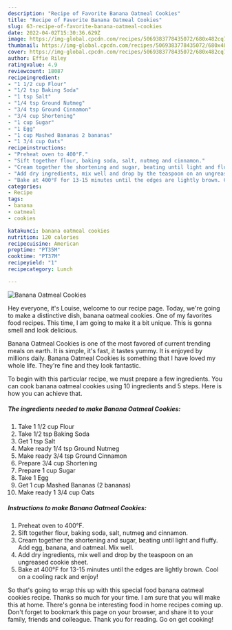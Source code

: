 ```yaml
---
description: "Recipe of Favorite Banana Oatmeal Cookies"
title: "Recipe of Favorite Banana Oatmeal Cookies"
slug: 63-recipe-of-favorite-banana-oatmeal-cookies
date: 2022-04-02T15:30:36.629Z
image: https://img-global.cpcdn.com/recipes/5069383778435072/680x482cq70/banana-oatmeal-cookies-recipe-main-photo.jpg
thumbnail: https://img-global.cpcdn.com/recipes/5069383778435072/680x482cq70/banana-oatmeal-cookies-recipe-main-photo.jpg
cover: https://img-global.cpcdn.com/recipes/5069383778435072/680x482cq70/banana-oatmeal-cookies-recipe-main-photo.jpg
author: Effie Riley
ratingvalue: 4.9
reviewcount: 18087
recipeingredient:
- "1 1/2 cup Flour"
- "1/2 tsp Baking Soda"
- "1 tsp Salt"
- "1/4 tsp Ground Nutmeg"
- "3/4 tsp Ground Cinnamon"
- "3/4 cup Shortening"
- "1 cup Sugar"
- "1 Egg"
- "1 cup Mashed Bananas 2 bananas"
- "1 3/4 cup Oats"
recipeinstructions:
- "Preheat oven to 400°F."
- "Sift together flour, baking soda, salt, nutmeg and cinnamon."
- "Cream together the shortening and sugar, beating until light and fluffy. Add egg, banana, and oatmeal. Mix well."
- "Add dry ingredients, mix well and drop by the teaspoon on an ungreased cookie sheet."
- "Bake at 400°F for 13-15 minutes until the edges are lightly brown. Cool on a cooling rack and enjoy!"
categories:
- Recipe
tags:
- banana
- oatmeal
- cookies

katakunci: banana oatmeal cookies 
nutrition: 120 calories
recipecuisine: American
preptime: "PT35M"
cooktime: "PT37M"
recipeyield: "1"
recipecategory: Lunch

---
```



![Banana Oatmeal Cookies](https://img-global.cpcdn.com/recipes/5069383778435072/680x482cq70/banana-oatmeal-cookies-recipe-main-photo.jpg)

Hey everyone, it's Louise, welcome to our recipe page. Today, we're going to make a distinctive dish, banana oatmeal cookies. One of my favorites food recipes. This time, I am going to make it a bit unique. This is gonna smell and look delicious.



Banana Oatmeal Cookies is one of the most favored of current trending meals on earth. It is simple, it's fast, it tastes yummy. It is enjoyed by millions daily. Banana Oatmeal Cookies is something that I have loved my whole life. They're fine and they look fantastic.


To begin with this particular recipe, we must prepare a few ingredients. You can cook banana oatmeal cookies using 10 ingredients and 5 steps. Here is how you can achieve that.

<!--inarticleads1-->

##### The ingredients needed to make Banana Oatmeal Cookies:

1. Take 1 1/2 cup Flour
1. Take 1/2 tsp Baking Soda
1. Get 1 tsp Salt
1. Make ready 1/4 tsp Ground Nutmeg
1. Make ready 3/4 tsp Ground Cinnamon
1. Prepare 3/4 cup Shortening
1. Prepare 1 cup Sugar
1. Take 1 Egg
1. Get 1 cup Mashed Bananas (2 bananas)
1. Make ready 1 3/4 cup Oats




<!--inarticleads2-->

##### Instructions to make Banana Oatmeal Cookies:

1. Preheat oven to 400°F.
1. Sift together flour, baking soda, salt, nutmeg and cinnamon.
1. Cream together the shortening and sugar, beating until light and fluffy. Add egg, banana, and oatmeal. Mix well.
1. Add dry ingredients, mix well and drop by the teaspoon on an ungreased cookie sheet.
1. Bake at 400°F for 13-15 minutes until the edges are lightly brown. Cool on a cooling rack and enjoy!




So that's going to wrap this up with this special food banana oatmeal cookies recipe. Thanks so much for your time. I am sure that you will make this at home. There's gonna be interesting food in home recipes coming up. Don't forget to bookmark this page on your browser, and share it to your family, friends and colleague. Thank you for reading. Go on get cooking!
